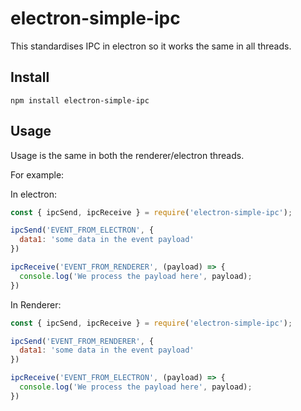 # electron-simple-ipc
This standardises IPC in electron so it works the same in all threads.

## Install
`npm install electron-simple-ipc`

## Usage
Usage is the same in both the renderer/electron threads.

For example:

In electron:
```javascript
const { ipcSend, ipcReceive } = require('electron-simple-ipc');

ipcSend('EVENT_FROM_ELECTRON', {
  data1: 'some data in the event payload'
})

ipcReceive('EVENT_FROM_RENDERER', (payload) => {
  console.log('We process the payload here', payload);
})

```

In Renderer:
```javascript
const { ipcSend, ipcReceive } = require('electron-simple-ipc');

ipcSend('EVENT_FROM_RENDERER', {
  data1: 'some data in the event payload'
})

ipcReceive('EVENT_FROM_ELECTRON', (payload) => {
  console.log('We process the payload here', payload);
})

```

